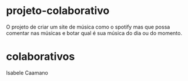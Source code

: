 # projeto-colaborativo
O projeto de criar um site de música como o spotify mas que possa comentar nas músicas e botar qual é sua música do dia ou do momento.

# colaborativos
Isabele Caamano